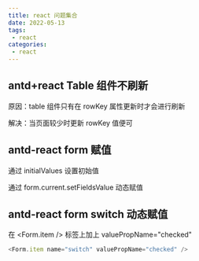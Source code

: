 ```yaml
---
title: react 问题集合
date: 2022-05-13
tags:
 - react
categories:
 - react
---
```


## antd+react Table 组件不刷新

原因：table 组件只有在 rowKey 属性更新时才会进行刷新

解决：当页面较少时更新 rowKey 值便可


## antd-react form 赋值

通过 initialValues 设置初始值

通过 form.current.setFieldsValue 动态赋值


## antd-react form switch 动态赋值

在 \<Form.item /> 标签上加上 valuePropName="checked"

```js
<Form.item name="switch" valuePropName="checked" />
```